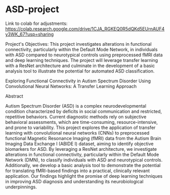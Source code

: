 # ASD-project
Link to colab for adjustments:
https://colab.research.google.com/drive/1CJA_RGKEQ0R5dQKd5EUrnAUF4y3WK_67?usp=sharing

Project's Objectives:
This project investigates alterations in functional connectivity, particularly within the Default Mode Network, in individuals with ASD compared to neurotypical controls using preprocessed fMRI data and deep learning techniques. The project will leverage transfer learning with a ResNet architecture and culminate in the development of a basic analysis tool to illustrate the potential for automated ASD classification.

Exploring Functional Connectivity in Autism Spectrum Disorder Using Convolutional Neural Networks: A Transfer Learning Approach

Abstract

Autism Spectrum Disorder (ASD) is a complex neurodevelopmental condition characterized by deficits in social communication and restricted, repetitive behaviors. Current diagnostic methods rely on subjective behavioral assessments, which are time-consuming, resource-intensive, and prone to variability. This project explores the application of transfer learning with convolutional neural networks (CNNs) to preprocessed functional Magnetic Resonance Imaging (fMRI) data from the Autism Brain Imaging Data Exchange I (ABIDE I) dataset, aiming to identify objective biomarkers for ASD. By leveraging a ResNet architecture, we investigate alterations in functional connectivity, particularly within the Default Mode Network (DMN), to classify individuals with ASD and neurotypical controls. Additionally, we develop a basic analysis tool to demonstrate the potential for translating fMRI-based findings into a practical, clinically relevant application. Our findings highlight the promise of deep learning techniques in improving ASD diagnosis and understanding its neurobiological underpinnings.
